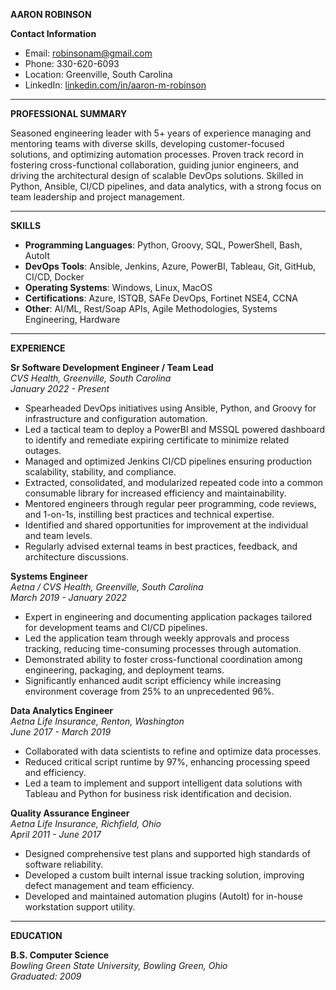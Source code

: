 **AARON ROBINSON**

**Contact Information**
- Email: robinsonam@gmail.com
- Phone: 330-620-6093
- Location: Greenville, South Carolina
- LinkedIn: [linkedin.com/in/aaron-m-robinson](https://linkedin.com/in/aaron-m-robinson)

---

**PROFESSIONAL SUMMARY**

Seasoned engineering leader with 5+ years of experience managing and mentoring teams with diverse skills, developing customer-focused solutions, and optimizing automation processes. Proven track record in fostering cross-functional collaboration, guiding junior engineers, and driving the architectural design of scalable DevOps solutions. Skilled in Python, Ansible, CI/CD pipelines, and data analytics, with a strong focus on team leadership and project management.

---

**SKILLS**

- **Programming Languages**: Python, Groovy, SQL, PowerShell, Bash, AutoIt
- **DevOps Tools**: Ansible, Jenkins, Azure, PowerBI, Tableau, Git, GitHub, CI/CD, Docker
- **Operating Systems**: Windows, Linux, MacOS
- **Certifications**: Azure, ISTQB, SAFe DevOps, Fortinet NSE4, CCNA
- **Other**: AI/ML, Rest/Soap APIs, Agile Methodologies, Systems Engineering, Hardware

---

**EXPERIENCE**

**Sr Software Development Engineer / Team Lead**  
*CVS Health, Greenville, South Carolina*  
*January 2022 - Present*  
- Spearheaded DevOps initiatives using Ansible, Python, and Groovy for infrastructure and configuration automation.
- Led a tactical team to deploy a PowerBI and MSSQL powered dashboard to identify and remediate expiring certificate to minimize related outages.
- Managed and optimized Jenkins CI/CD pipelines ensuring production scalability, stability, and compliance.
- Extracted, consolidated, and modularized repeated code into a common consumable library for increased efficiency and maintainability.
- Mentored engineers through regular peer programming, code reviews, and 1-on-1s, instilling best practices and technical expertise.
- Identified and shared opportunities for improvement at the individual and team levels.
- Regularly advised external teams in best practices, feedback, and architecture discussions.

**Systems Engineer**  
*Aetna / CVS Health, Greenville, South Carolina*  
*March 2019 - January 2022*  
- Expert in engineering and documenting application packages tailored for development teams and CI/CD pipelines.
- Led the application team through weekly approvals and process tracking, reducing time-consuming processes through automation.
- Demonstrated ability to foster cross-functional coordination among engineering, packaging, and deployment teams.
- Significantly enhanced audit script efficiency while increasing environment coverage from 25% to an unprecedented 96%.

**Data Analytics Engineer**  
*Aetna Life Insurance, Renton, Washington*  
*June 2017 - March 2019*  
- Collaborated with data scientists to refine and optimize data processes.
- Reduced critical script runtime by 97%, enhancing processing speed and efficiency.
- Led a team to implement and support intelligent data solutions with Tableau and Python for business risk identification and decision.

**Quality Assurance Engineer**  
*Aetna Life Insurance, Richfield, Ohio*  
*April 2011 - June 2017*  
- Designed comprehensive test plans and supported high standards of software reliability.
- Developed a custom built internal issue tracking solution, improving defect management and team efficiency.
- Developed and maintained automation plugins (AutoIt) for in-house workstation support utility.

---

**EDUCATION**

**B.S. Computer Science**  
*Bowling Green State University, Bowling Green, Ohio*  
*Graduated: 2009*
